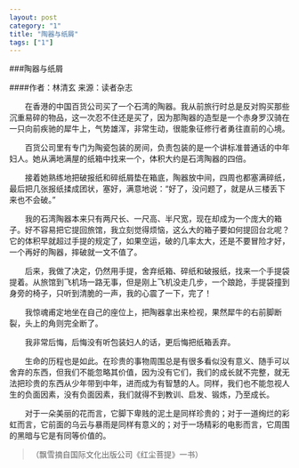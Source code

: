 ```yaml
---
layout: post
category: "1"
title: "陶器与纸屑"
tags: ["1"]
---
```

###陶器与纸屑

####作者：林清玄 来源：读者杂志

　　在香港的中国百货公司买了一个石湾的陶器。我从前旅行时总是反对购买那些沉重易碎的物品，这一次忍不住还是买了，因为那陶器的造型是一个赤身罗汉骑在一只向前疾驰的犀牛上，气势雄浑，非常生动，很能象征修行者勇往直前的心境。

　　百货公司里有专门为陶瓷包装的房间，负责包装的是一个讲标准普通话的中年妇人。她从满地满屋的纸箱中找来一个，体积大约是石湾陶器的四倍。

　　接着她熟练地把破报纸和碎纸屑垫在箱底，陶器放中间，四周也都塞满碎纸，最后把几张报纸揉成团状，塞好，满意地说：“好了，没问题了，就是从三楼丢下来也不会破。”

　　我的石湾陶器本来只有两尺长、一尺高、半尺宽，现在却成为一个庞大的箱子。好不容易把它提回旅馆，我立刻觉得烦恼，这么大的箱子要如何提回台北呢？它的体积早就超过手提的规定了，如果空运，破的几率太大，还是不要冒险才好，一个再好的陶器，摔破就一文不值了。

　　后来，我做了决定，仍然用手提，舍弃纸箱、碎纸和破报纸，找来一个手提袋提着。从旅馆到飞机场一路无事，但是刚上飞机没走几步，一个踉跄，手提袋撞到身旁的椅子，只听到清脆的一声，我的心震了一下，完了！

　　我惊魂甫定地坐在自己的座位上，把陶器拿出来检视，果然犀牛的右前脚断裂，头上的角则完全断了。

　　我非常后悔，后悔没有听包装妇人的话，更后悔把纸箱丢弃。

　　生命的历程也是如此。在珍贵的事物周围总是有很多看似没有意义、随手可以舍弃的东西，但我们不能忽略其价值，因为没有它们，我们的成长就不完整，就无法把珍贵的东西从少年带到中年，进而成为有智慧的人。同样，我们也不能忽视人生的负面因素，没有负面因素，我们就得不到教训、启发、锻炼，乃至成长。

　　对于一朵美丽的花而言，它脚下卑贱的泥土是同样珍贵的；对于一道绚烂的彩虹而言，它前面的乌云与暴雨是同样有意义的；对于一场精彩的电影而言，它周围的黑暗与它是有同等价值的。

>（飘雪摘自国际文化出版公司《红尘菩提》一书）
